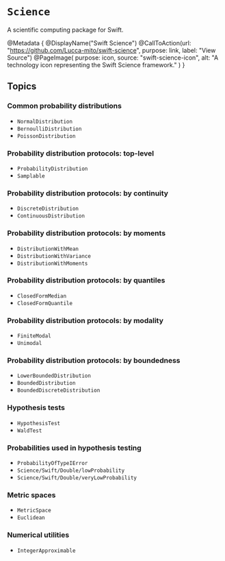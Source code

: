 # ``Science``
A scientific computing package for Swift.

<!-- The CallToAction directive does not seem to work on the landing page. -->
@Metadata {
    @DisplayName("Swift Science")
    @CallToAction(url: "https://github.com/Lucca-mito/swift-science", purpose: link, label: "View Source")
    @PageImage(
        purpose: icon,
        source: "swift-science-icon",
        alt: "A technology icon representing the Swift Science framework."
    )
}

<!-- ## Overview -->

## Topics

### Common probability distributions
- ``NormalDistribution``
- ``BernoulliDistribution``
- ``PoissonDistribution``

### Probability distribution protocols: top-level
- ``ProbabilityDistribution``
- ``Samplable``

### Probability distribution protocols: by continuity
- ``DiscreteDistribution``
- ``ContinuousDistribution``

### Probability distribution protocols: by moments
- ``DistributionWithMean``
- ``DistributionWithVariance``
- ``DistributionWithMoments``

### Probability distribution protocols: by quantiles
- ``ClosedFormMedian``
- ``ClosedFormQuantile``

### Probability distribution protocols: by modality
- ``FiniteModal``
- ``Unimodal``

### Probability distribution protocols: by boundedness
- ``LowerBoundedDistribution``
- ``BoundedDistribution``
- ``BoundedDiscreteDistribution``

### Hypothesis tests
- ``HypothesisTest``
- ``WaldTest``

### Probabilities used in hypothesis testing
- ``ProbabilityOfTypeIError``
- ``Science/Swift/Double/lowProbability``
- ``Science/Swift/Double/veryLowProbability``

### Metric spaces
- ``MetricSpace``
- ``Euclidean``

### Numerical utilities
- ``IntegerApproximable``
